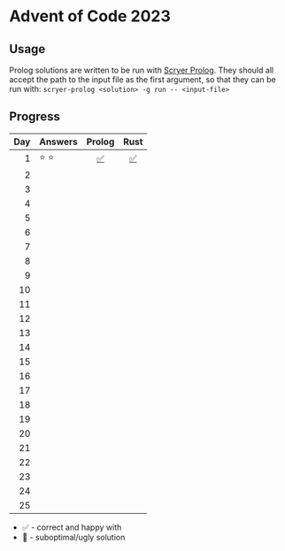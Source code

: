 # Advent of Code 2023

## Usage

Prolog solutions are written to be run with [Scryer Prolog](https://github.com/mthom/scryer-prolog). They should all accept the path to the input file as the first argument, so that they can be run with: `scryer-prolog <solution> -g run -- <input-file>`

## Progress

|  Day | Answers       |              Prolog               |               Rust                |
| ---: | ------------- | :-------------------------------: | :-------------------------------: |
|    1 | :star: :star: | [:white_check_mark:](src/day1.pl) | [:white_check_mark:](src/day1.rs) |
|    2 |               |                                   |                                   |
|    3 |               |                                   |                                   |
|    4 |               |                                   |                                   |
|    5 |               |                                   |                                   |
|    6 |               |                                   |                                   |
|    7 |               |                                   |                                   |
|    8 |               |                                   |                                   |
|    9 |               |                                   |                                   |
|   10 |               |                                   |                                   |
|   11 |               |                                   |                                   |
|   12 |               |                                   |                                   |
|   13 |               |                                   |                                   |
|   14 |               |                                   |                                   |
|   15 |               |                                   |                                   |
|   16 |               |                                   |                                   |
|   17 |               |                                   |                                   |
|   18 |               |                                   |                                   |
|   19 |               |                                   |                                   |
|   20 |               |                                   |                                   |
|   21 |               |                                   |                                   |
|   22 |               |                                   |                                   |
|   23 |               |                                   |                                   |
|   24 |               |                                   |                                   |
|   25 |               |                                   |                                   |

- :white_check_mark: - correct and happy with
- :thinking: - suboptimal/ugly solution
